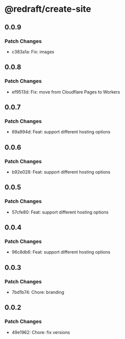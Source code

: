 # @redraft/create-site

## 0.0.9

### Patch Changes

- c383a1a: Fix: images

## 0.0.8

### Patch Changes

- ef9513d: Fix: move from Cloudflare Pages to Workers

## 0.0.7

### Patch Changes

- 69a994d: Feat: support different hosting options

## 0.0.6

### Patch Changes

- b92e028: Feat: support different hosting options

## 0.0.5

### Patch Changes

- 57cfe80: Feat: support different hosting options

## 0.0.4

### Patch Changes

- 96c8db6: Feat: support different hosting options

## 0.0.3

### Patch Changes

- 7bd1b74: Chore: branding

## 0.0.2

### Patch Changes

- 49e1962: Chore: fix versions
